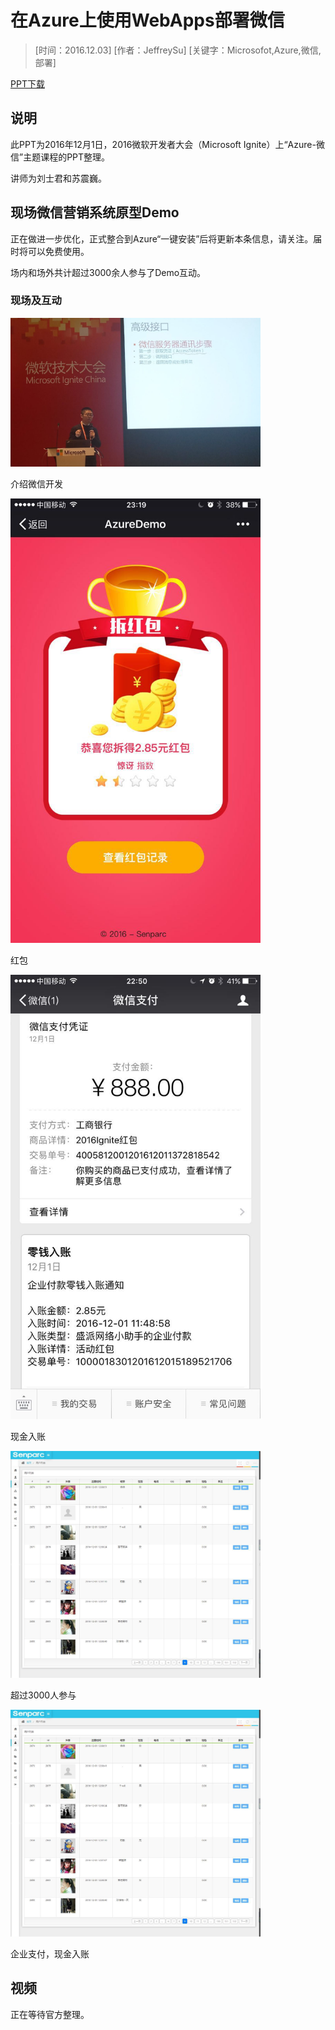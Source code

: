 # 在Azure上使用WebApps部署微信

> [时间：2016.12.03] [作者：JeffreySu] [关键字：Microsofot,Azure,微信,部署]

[PPT下载](files/2016_Ignite_Wechat/2016_Ignite_Wechat.pdf)

## 说明
此PPT为2016年12月1日，2016微软开发者大会（Microsoft Ignite）上“Azure-微信”主题课程的PPT整理。

讲师为刘士君和苏震巍。

## 现场微信营销系统原型Demo
正在做进一步优化，正式整合到Azure“一键安装”后将更新本条信息，请关注。届时将可以免费使用。

场内和场外共计超过3000余人参与了Demo互动。

### 现场及互动

<img src="files/2016_Ignite_Wechat/401240531584878519.jpg" alt="介绍微信开发" width="400" />

介绍微信开发

<img src="files/2016_Ignite_Wechat/240103615160825858.jpg" alt="红包" width="400" />

红包

<img src="files/2016_Ignite_Wechat/767394012896032906.jpg" alt="红包" width="400" />

现金入账

<img src="files/2016_Ignite_Wechat/554897937434018615.jpg" alt="超过3000人参与" width="400" />

超过3000人参与

<img src="files/2016_Ignite_Wechat/554897937434018615.jpg" alt="企业支付，现金入账" width="400" />

企业支付，现金入账


## 视频
正在等待官方整理。